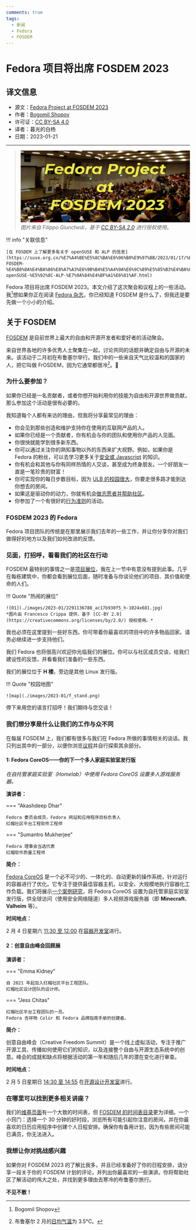 ```yaml
---
comments: true
tags:
  - 新闻
  - Fedora
  - FOSDEM
---
```


# Fedora 项目将出席 FOSDEM 2023

## 译文信息

- 源文：[Fedora Project at FOSDEM 2023](https://fedoramagazine.org/fedora-project-at-fosdem-2023/)
- 作者：[Bogomil Shopov](https://fedoramagazine.org/author/bogomil/)
- 许可证：[CC BY-SA 4.0](https://creativecommons.org/licenses/by-sa/4.0/)
- 译者：暮光的白杨
- 日期：2023-01-21

----

> ![cover](./images/2023-01/FOSDEM_2023-1024x433.jpg)
> *图片来自 Filippo Giunchedi，基于 [CC BY-SA 2.0](https://creativecommons.org/licenses/by-sa/2.0/) 进行授权使用。*

!!! info "关联信息"

    [在 FOSDEM 上了解更多有关于 openSUSE 和 ALP 的信息](https://suse.org.cn/%E7%A4%BE%E5%8C%BA%E6%96%B0%E9%97%BB/2023/01/17/%E5%9C%A8-FOSDEM-%E4%B8%8A%E4%BA%86%E8%A7%A3%E6%9B%B4%E5%A4%9A%E6%9C%89%E5%85%B3%E4%BA%8E-openSUSE-%E5%92%8C-ALP-%E7%9A%84%E4%BF%A1%E6%81%AF.html)

Fedora 项目将出席 FOSDEM 2023。本文介绍了这次聚会和议程上的一些活动。我[^1]想如果你正在阅读 [Fedora 杂志](https://fedoramagazine.org/)，你已经知道 FOSDEM 是什么了，但我还是要先做一个小小的介绍。

## 关于 FOSDEM

[FOSDEM](https://fosdem.org/2023/) 是目前世界上最大的自由和开源开发者和爱好者的活动聚会。

来自世界各地的许多优秀人士聚集在一起，讨论共同的话题并确定自由与开源的未来。该活动于二月初在布鲁塞尔举行。我们中的一些来自天气比较温和的国家的人，把它叫做 FrOSDEM，因为它通常都很冷[^2]。🙂

### 为什么要参加？

如果你已经是一名贡献者，或者你想开始利用你的技能为自由和开源世界做贡献，那么参加这个活动是很有必要的。

我知道每个人都有来访的理由，但我将分享最常见的理由：

- 你会见到那些创造和维护支持你在使用的互联网产品的人。
- 如果你已经是一个贡献者，你有机会与你的团队和使用你产品的人见面。
- 你很快就能学到很多新东西。
- 你可以通过关注你的熟知事物以外的东西来扩大视野。例如，如果你是 Fedora 的粉丝，可以去学习更多关于[安全或 Javascript](https://fosdem.org/2023/schedule/) 的知识。
- 你有机会和其他与你有同样热情的人交谈，甚至成为终身朋友。一个好朋友一直是一笔珍贵的财富！
- 你可实现你的每日步数目标，因为 [ULB 的校园很大](https://fosdem.org/2023/assets/campusmap-6166e45e7e736823c218c45ac65e02f5f7237111253db302da17bbaa0f4b5683.png)，你要走很多路才能到达你想去的房间。
- 如果这是驱动你的动力，你就有机会[做志愿者并帮助社区](https://volunteers.fosdem.org/)。
- 你参加了一个有很好的[行为准则](https://fosdem.org/2023/practical/conduct/)的活动。

### FOSDEM 2023 的 Fedora

Fedora 项目团队的传统是在那里展示我们去年的一些工作，并让你分享你对我们做得好的地方以及我们如何改进的反馈。

### 见面，打招呼，看看我们的社区在行动

FOSDEM 最特别的事情之一是[项目展位](https://fosdem.org/2023/stands/)，我在上一节中有意没有提到此事。几乎在每栋建筑中，你都会看到展位后面，随时准备与你谈论他们的项目、其价值和使命的人们。

!!! Quote "热闹的展位"

    ![01](./images/2023-01/2291136788_ac17b930f5_h-1024x681.jpg)
    *图片由 Francesco Crippa 提供，基于 [CC-BY 2.0](https://creativecommons.org/licenses/by/2.0/) 授权使用。*

我也必须在这里提到一些好东西。你可带着你最喜欢的项目中的许多物品回家。请务必继续进一步支持他们。

我们 Fedora 也将很高兴欢迎你光临我们的展位。你可以与社区成员交谈，给我们建设性的反馈，并看看我们准备的一些东西。

我们的展位位于 **H 楼**，旁边是其他 Linux 发行版。

!!! Quote "校园地图"

    ![map](./images/2023-01/f_stand.png)

停下来用您的语言打招呼！我们期待与您交谈！

### 我们想分享是什么让我们的工作与众不同

在每届 FOSDEM 上，我们都有很多与我们在 Fedora 所做的事情相关的谈话。我只列出其中的一部分，以便你浏览[议程](https://fosdem.org/2023/schedule/)并自行探索其余部分。

#### 1: Fedora CoreOS——你的下一个多人家庭实验室发行版

*在自托管家庭实验室（Homelab）中使用 Fedora CoreOS 设置多人游戏服务器。*

**演讲者：**

=== "Akashdeep Dhar"

    Fedora 委员会成员，Fedora 网站和应用程序目标负责人  
    红帽社区平台工程软件工程师

=== "Sumantro Mukherjee"

    Fedora 理事会当选代表  
    红帽软件质量工程师

**简介：**

[Fedora CoreOS](https://getfedora.org/en/coreos) 是一个必不可少的、一体化的、自动更新的操作系统，针对运行的容器进行了优化。它专注于提供最佳容器主机，以安全、大规模地执行容器化工作负载。我们将展示[一个案例研究](https://github.com/t0xic0der/fcos-workshop-fosdemcd-2023/blob/main/README.md)，将 Fedora CoreOS 设置为自托管家庭实验室发行版，供全球访问（使用安全网络隧道）多人视频游戏服务器（即 **Minecraft**、**Valheim** 等）。

**时间地点：**

2 月 4 日星期六 [11:30 至 12:00](https://fosdem.org/2023/schedule/event/container_fedora_coreos/) 在[容器开发室](https://fosdem.org/2023/schedule/track/containers/)进行。

#### 2：创意自由峰会回顾展

**演讲者：**

=== "Emma Kidney"

    自 2021 年起加入红帽社区平台工程团队。  
    红帽社区设计团队的设计师。

=== "Jess Chitas"

    红帽社区平台工程团队的一员。  
    Fedora 吉祥物 Colúr 和 Fedora 品牌指南手册的创建者。

**简介：**

创意自由峰会（Creative Freedom Summit）是一个线上虚拟活动，专注于推广开源工具、传播如何使用它们的知识，以及连接整个自由与开源生态系统中的创意。峰会的成就和缺点将根据活动的第一年和随后几年的潜在变化进行审查。

**时间地点：**

2 月 5 日星期日 [14:30 至 14:55](https://fosdem.org/2023/schedule/event/creative_freedom_summit_retrospective/) 在[开源设计开发室](https://fosdem.org/2023/schedule/track/open_source_design/)进行。

### 在哪里可以找到更多相关讲座？

我们的[维基页面](https://fedoraproject.org/wiki/FOSDEM_2023)有一个大致的时间表，但 [FOSDEM 的时间表目录](https://fosdem.org/2023/schedule/)更为详细。一个小窍门：选择一个 30 分钟的好时段，浏览所有可能引起你注意的房间，并在你最喜欢的日历应用程序中创建个人日程安排。确保你有备用计划，因为有些房间可能已满员，你无法进入。

### 我想让你对挑战感兴趣

如果你对 FOSDEM 2023 的了解比我多，并且已经准备好了你的日程安排，请分享一段关于你的 FOSDEM 计划的评论，并列出你最喜欢的一些演讲。你将帮助社区了解活动的伟大之处，并找到更多理由去寒冷的布鲁塞尔旅行。

**不见不散！**

[^1]: Bogomil Shopov
[^2]: 布鲁塞尔 2 月的[日均气温](https://zh.wikipedia.org/wiki/%E5%B8%83%E9%B2%81%E5%A1%9E%E5%B0%94#%E6%B0%94%E5%80%99)为 3.5℃。